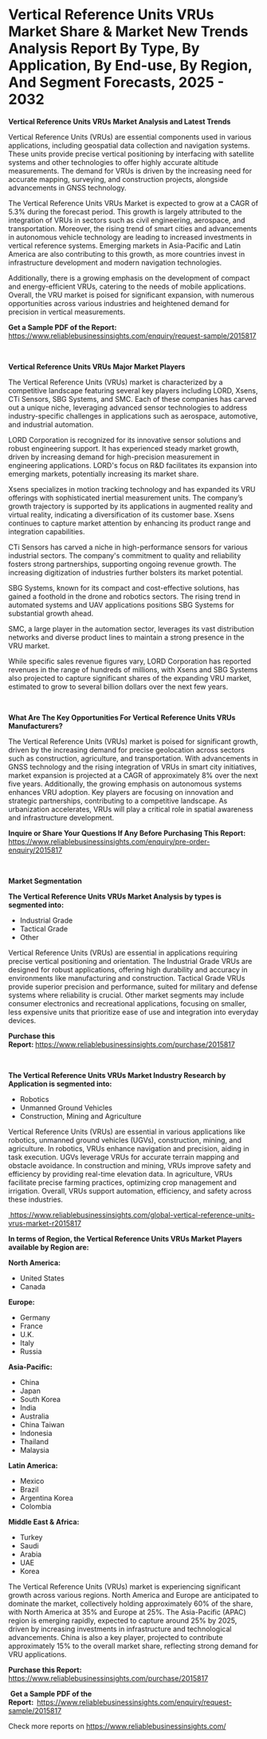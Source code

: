 <p><h1>Vertical Reference Units VRUs Market Share & Market New Trends Analysis Report By Type, By Application, By End-use, By Region, And Segment Forecasts, 2025 - 2032</h1></p><p><strong>Vertical Reference Units VRUs Market Analysis and Latest Trends</strong></p>
<p><p>Vertical Reference Units (VRUs) are essential components used in various applications, including geospatial data collection and navigation systems. These units provide precise vertical positioning by interfacing with satellite systems and other technologies to offer highly accurate altitude measurements. The demand for VRUs is driven by the increasing need for accurate mapping, surveying, and construction projects, alongside advancements in GNSS technology.</p><p>The Vertical Reference Units VRUs Market is expected to grow at a CAGR of 5.3% during the forecast period. This growth is largely attributed to the integration of VRUs in sectors such as civil engineering, aerospace, and transportation. Moreover, the rising trend of smart cities and advancements in autonomous vehicle technology are leading to increased investments in vertical reference systems. Emerging markets in Asia-Pacific and Latin America are also contributing to this growth, as more countries invest in infrastructure development and modern navigation technologies. </p><p>Additionally, there is a growing emphasis on the development of compact and energy-efficient VRUs, catering to the needs of mobile applications. Overall, the VRU market is poised for significant expansion, with numerous opportunities across various industries and heightened demand for precision in vertical measurements.</p></p>
<p><strong>Get a Sample PDF of the Report:&nbsp;</strong> <a href="https://www.reliablebusinessinsights.com/enquiry/request-sample/2015817?utm_campaign=3347&utm_medium=2&utm_source=Github&utm_content=ia&utm_term=29032025&utm_id=vertical-reference-units-vrus">https://www.reliablebusinessinsights.com/enquiry/request-sample/2015817</a></p>
<p>&nbsp;</p>
<p><strong>Vertical Reference Units VRUs Major Market Players</strong></p>
<p><p>The Vertical Reference Units (VRUs) market is characterized by a competitive landscape featuring several key players including LORD, Xsens, CTi Sensors, SBG Systems, and SMC. Each of these companies has carved out a unique niche, leveraging advanced sensor technologies to address industry-specific challenges in applications such as aerospace, automotive, and industrial automation.</p><p>LORD Corporation is recognized for its innovative sensor solutions and robust engineering support. It has experienced steady market growth, driven by increasing demand for high-precision measurement in engineering applications. LORD's focus on R&D facilitates its expansion into emerging markets, potentially increasing its market share.</p><p>Xsens specializes in motion tracking technology and has expanded its VRU offerings with sophisticated inertial measurement units. The company’s growth trajectory is supported by its applications in augmented reality and virtual reality, indicating a diversification of its customer base. Xsens continues to capture market attention by enhancing its product range and integration capabilities.</p><p>CTi Sensors has carved a niche in high-performance sensors for various industrial sectors. The company's commitment to quality and reliability fosters strong partnerships, supporting ongoing revenue growth. The increasing digitization of industries further bolsters its market potential.</p><p>SBG Systems, known for its compact and cost-effective solutions, has gained a foothold in the drone and robotics sectors. The rising trend in automated systems and UAV applications positions SBG Systems for substantial growth ahead.</p><p>SMC, a large player in the automation sector, leverages its vast distribution networks and diverse product lines to maintain a strong presence in the VRU market.</p><p>While specific sales revenue figures vary, LORD Corporation has reported revenues in the range of hundreds of millions, with Xsens and SBG Systems also projected to capture significant shares of the expanding VRU market, estimated to grow to several billion dollars over the next few years.</p></p>
<p>&nbsp;</p>
<p><strong>What Are The Key Opportunities For Vertical Reference Units VRUs Manufacturers?</strong></p>
<p><p>The Vertical Reference Units (VRUs) market is poised for significant growth, driven by the increasing demand for precise geolocation across sectors such as construction, agriculture, and transportation. With advancements in GNSS technology and the rising integration of VRUs in smart city initiatives, market expansion is projected at a CAGR of approximately 8% over the next five years. Additionally, the growing emphasis on autonomous systems enhances VRU adoption. Key players are focusing on innovation and strategic partnerships, contributing to a competitive landscape. As urbanization accelerates, VRUs will play a critical role in spatial awareness and infrastructure development.</p></p>
<p><strong>Inquire or Share Your Questions If Any Before Purchasing This Report:</strong> <a href="https://www.reliablebusinessinsights.com/enquiry/pre-order-enquiry/2015817?utm_campaign=3347&utm_medium=2&utm_source=Github&utm_content=ia&utm_term=29032025&utm_id=vertical-reference-units-vrus">https://www.reliablebusinessinsights.com/enquiry/pre-order-enquiry/2015817</a></p>
<p>&nbsp;</p>
<p><strong>Market Segmentation</strong></p>
<p><strong>The Vertical Reference Units VRUs Market Analysis by types is segmented into:</strong></p>
<p><ul><li>Industrial Grade</li><li>Tactical Grade</li><li>Other</li></ul></p>
<p><p>Vertical Reference Units (VRUs) are essential in applications requiring precise vertical positioning and orientation. The Industrial Grade VRUs are designed for robust applications, offering high durability and accuracy in environments like manufacturing and construction. Tactical Grade VRUs provide superior precision and performance, suited for military and defense systems where reliability is crucial. Other market segments may include consumer electronics and recreational applications, focusing on smaller, less expensive units that prioritize ease of use and integration into everyday devices.</p></p>
<p><strong>Purchase this Report:&nbsp;</strong><a href="https://www.reliablebusinessinsights.com/purchase/2015817?utm_campaign=3347&utm_medium=2&utm_source=Github&utm_content=ia&utm_term=29032025&utm_id=vertical-reference-units-vrus">https://www.reliablebusinessinsights.com/purchase/2015817</a></p>
<p>&nbsp;</p>
<p><strong>The Vertical Reference Units VRUs Market Industry Research by Application is segmented into:</strong></p>
<p><ul><li>Robotics</li><li>Unmanned Ground Vehicles</li><li>Construction, Mining and Agriculture</li></ul></p>
<p><p>Vertical Reference Units (VRUs) are essential in various applications like robotics, unmanned ground vehicles (UGVs), construction, mining, and agriculture. In robotics, VRUs enhance navigation and precision, aiding in task execution. UGVs leverage VRUs for accurate terrain mapping and obstacle avoidance. In construction and mining, VRUs improve safety and efficiency by providing real-time elevation data. In agriculture, VRUs facilitate precise farming practices, optimizing crop management and irrigation. Overall, VRUs support automation, efficiency, and safety across these industries.</p></p>
<p><a href="https://www.reliablebusinessinsights.com/global-vertical-reference-units-vrus-market-r2015817?utm_campaign=3347&utm_medium=2&utm_source=Github&utm_content=ia&utm_term=29032025&utm_id=vertical-reference-units-vrus">&nbsp;https://www.reliablebusinessinsights.com/global-vertical-reference-units-vrus-market-r2015817</a></p>
<p><strong>In terms of Region, the Vertical Reference Units VRUs Market Players available by Region are:</strong></p>
<p>
    <p> <strong> North America: </strong>
        <ul>
            <li>United States</li>
            <li>Canada</li>
        </ul>
        </p> 
    <p> <strong> Europe: </strong>
        <ul>
            <li>Germany</li>
            <li>France</li>
            <li>U.K.</li>
            <li>Italy</li>
            <li>Russia</li>
        </ul>
        </p> 
    <p> <strong> Asia-Pacific: </strong>
        <ul>
            <li>China</li>
            <li>Japan</li>
            <li>South Korea</li>
            <li>India</li>
            <li>Australia</li>
            <li>China Taiwan</li>
            <li>Indonesia</li>
            <li>Thailand</li>
            <li>Malaysia</li>
        </ul>
        </p> 
    <p> <strong> Latin America: </strong>
        <ul>
            <li>Mexico</li>
            <li>Brazil</li>
            <li>Argentina Korea</li>
            <li>Colombia</li>
        </ul>
        </p> 
    <p> <strong> Middle East & Africa: </strong>
        <ul>
            <li>Turkey</li>
            <li>Saudi</li>
            <li>Arabia</li>
            <li>UAE</li>
            <li>Korea</li>
        </ul>
    </p>
    </p>
<p><p>The Vertical Reference Units (VRUs) market is experiencing significant growth across various regions. North America and Europe are anticipated to dominate the market, collectively holding approximately 60% of the share, with North America at 35% and Europe at 25%. The Asia-Pacific (APAC) region is emerging rapidly, expected to capture around 25% by 2025, driven by increasing investments in infrastructure and technological advancements. China is also a key player, projected to contribute approximately 15% to the overall market share, reflecting strong demand for VRU applications.</p></p>
<p><strong>Purchase this Report: </strong><a href="https://www.reliablebusinessinsights.com/purchase/2015817?utm_campaign=3347&utm_medium=2&utm_source=Github&utm_content=ia&utm_term=29032025&utm_id=vertical-reference-units-vrus">https://www.reliablebusinessinsights.com/purchase/2015817</a></p>
<p>&nbsp;<strong>Get a Sample PDF of the Report:&nbsp;&nbsp;</strong><a href="https://www.reliablebusinessinsights.com/enquiry/request-sample/2015817?utm_campaign=3347&utm_medium=2&utm_source=Github&utm_content=ia&utm_term=29032025&utm_id=vertical-reference-units-vrus">https://www.reliablebusinessinsights.com/enquiry/request-sample/2015817</a></p>
<p><strong></strong></p>
<p>Check more reports on <a href="https://www.reliablebusinessinsights.com/?utm_campaign=3347&utm_medium=2&utm_source=Github&utm_content=ia&utm_term=29032025&utm_id=vertical-reference-units-vrus">https://www.reliablebusinessinsights.com/</a></p>